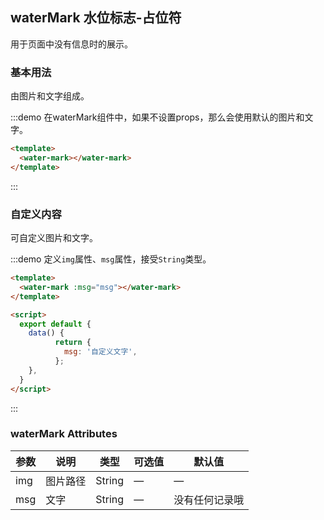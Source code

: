 <script>
  import waterMark from 'package/water_mark_component/src/main.vue'
  
  export default {
    data() {
          return {
            msg: '自定义文字',
          };
    },
    components: {
        waterMark,
    }
  }
</script>

<style>
.profile-water-mark {
    position: relative !important;
}
</style>

## waterMark 水位标志-占位符

用于页面中没有信息时的展示。

### 基本用法

由图片和文字组成。

:::demo 在waterMark组件中，如果不设置props，那么会使用默认的图片和文字。
```html
<template>
  <water-mark></water-mark>
</template>
```
:::

### 自定义内容

可自定义图片和文字。

:::demo 定义`img`属性、`msg`属性，接受`String`类型。
```html
<template>
  <water-mark :msg="msg"></water-mark>
</template>

<script>
  export default {
    data() {
          return {
            msg: '自定义文字',
          };
    },
  }
</script>
```
:::

### waterMark Attributes

| 参数          | 说明            | 类型            | 可选值                 | 默认值   |
|------------- |---------------- |---------------- |---------------------- |-------- |
| img | 图片路径 | String | — | — |
| msg | 文字 | String | — | 没有任何记录哦 |
